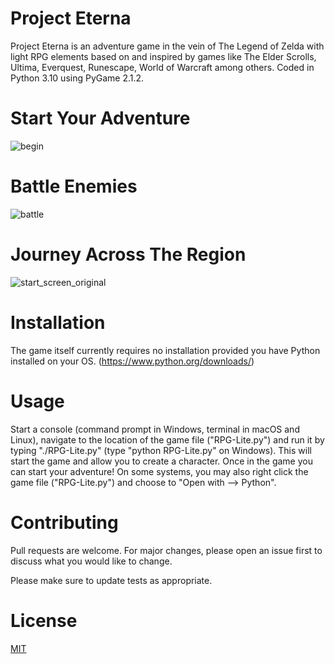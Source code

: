 # Project Eterna

Project Eterna is an adventure game in the vein of The Legend of Zelda
with light RPG elements based on and inspired by games like The Elder Scrolls, 
Ultima, Everquest, Runescape, World of Warcraft among others. 
Coded in Python 3.10 using PyGame 2.1.2.

# Start Your Adventure

![begin](https://user-images.githubusercontent.com/49097168/161449876-3aa04d3e-05c3-4350-89cf-9519a1196e06.png)

# Battle Enemies 

![battle](https://user-images.githubusercontent.com/49097168/161449882-1aff3c07-af68-430f-a569-ebb32dc5de5a.png)

# Journey Across The Region

![start_screen_original](https://user-images.githubusercontent.com/49097168/161449843-74a77324-94da-4e4e-87fc-c816e38f2679.png)

# Installation

The game itself currently requires no installation provided you have Python 
installed on your OS. (https://www.python.org/downloads/)

# Usage

Start a console (command prompt in Windows, terminal in macOS and Linux),
navigate to the location of the game file ("RPG-Lite.py") and run it by
typing "./RPG-Lite.py" (type "python RPG-Lite.py" on Windows). This will 
start the game and allow you to create a character. Once in the game you 
can start your adventure! On some systems, you may also right click the 
game file ("RPG-Lite.py") and choose to "Open with --> Python".

# Contributing
Pull requests are welcome. For major changes, please open an issue first 
to discuss what you would like to change.

Please make sure to update tests as appropriate.

# License
[MIT](https://choosealicense.com/licenses/mit/)
